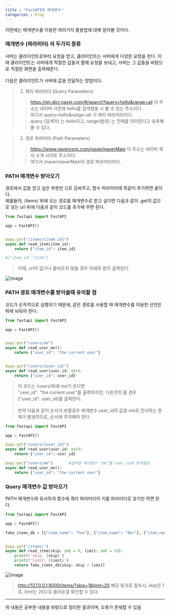 ```yaml
---
title : "FastAPI와 매개변수"
categories : blog
---
```


이번에는 매개변수를 이용한 여러가지 활용법에 대해 알아볼 것이다.

### 매개변수 (파라미터) 의 두가지 종류

서버는 클라이언트로부터 요청을 받고, 클라이언트는 서버에게 다양한 요청을 한다. 이때 클라이언트는 서버에게 적절한 값들과 함께 요청을 보내고, 서버는 그 값들을 바탕으로 적절한 화면을 출력해준다.<br/><br/>
다음은 클라이언트가 서버에 값을 전달하는 방법이다.

>1. 쿼리 파라미터 (Query Parameters)
>> https://en.dict.naver.com/#/search?query=hello&range=all 이 주소는 네이버 사전에 hello를 검색했을 시 볼 수 있는 주소이다. <br/> 
여기서 query=hello&range=all  가 쿼리 파라미터이다. <br/> 
query (검색어) 는 hello이고, range(범위) 는 전체를 의미한다고 유추해볼 수 있다.

>2. 경로 파라미터 (Path Parameters)
>> https://www.navercorp.com/naver/naverMain 이 주소는 네이버 회사 소개 사이트 주소이다. <br/>
여기서 /naver/naverMain이 경로 파라미터이다.

### PATH 매개변수 받아오기

경로에서 값을 얻고 싶은 부분만 {}로 감싸주고, 함수 파라미터에 똑같이 추가하면 끝이다.<br/>
예를들어, /items/ 뒤에 오는 경로를 매개변수로 받고 싶다면 다음과 같이 .get의 값으로 넣는 url 뒤에 다음과 같이 코드를 추가해 주면 된다.<br/>

```python
from fastapi import FastAPI

app = FastAPI()


@app.get("/items/{item_id}")
async def read_item(item_id):
    return {"item_id": item_id}

#{"item_id":"1234"}
```
>이때, url이 없거나 올바르지 않을 경우 아래와 같이 출력된다.

![image](https://github.com/Rasmote/useToUploadImage/assets/84535731/fdaad303-55d7-4798-9ede-b7fdebbd8a2f)

### PATH 경로 매개변수를 받아올때 유의할 점
코드가 순차적으로 실행되기 때문에, 같은 경로를 사용할 때 매개변수를 이용한 선언은 뒤에 놔둬야 한다.
```py
from fastapi import FastAPI

app = FastAPI()


@app.get("/users/me")
async def read_user_me():
    return {"user_id": "the current user"}


@app.get("/users/{user_id}")
async def read_user(user_id: str):
    return {"user_id": user_id}
```

>이 코드는 /users/뒤에 me가 온다면 <br/>"user_id": "the current user"를 출력하지만, 다른것이 올 경우 <br/>
{"user_id": user_id}를 출력한다. <br/><br/>
>만약 다음과 같이 순서가 바뀔경우 매개변수 user_id의 값을 me로 인식하는 문제가 발생하므로, 순서에 주의해야 한다.

```py
from fastapi import FastAPI

app = FastAPI()

@app.get("/users/{user_id}")
async def read_user(user_id: str):
    return {"user_id": user_id}

@app.get("/users/me")       #입력된 매개변수 "me"를 user_id로 받아들임
async def read_user_me():
    return {"user_id": "the current user"}
```

### Query 매개변수 값 받아오기

PATH 매개변수와 유사하게  함수에 쿼리 파라미터의 키를 파라미터로 넣기만 하면 된다.

```py
from fastapi import FastAPI

app = FastAPI()

fake_items_db = [{"item_name": "Foo"}, {"item_name": "Bar"}, {"item_name": "Baz"}]


@app.get("/items/")
async def read_item(skip: int = 0, limit: int = 10):
    print(f'skip: {skip}')
    print(f'limit: {limit}')
    return fake_items_db[skip: skip + limit]
```

![image](https://github.com/Rasmote/useToUploadImage/assets/84535731/4c98efda-1955-4dae-b4ee-6854c36ee35a)

>http://127.0.0.1:8000/items/?skip=1&limit=20 해당 링크로 접속시, skip은 1로, limit는 20으로 들어온걸 확인할 수 있다.
---
위 내용은 공부한 내용을 바탕으로 정리한 결과이며, 오류가 존재할 수 있음